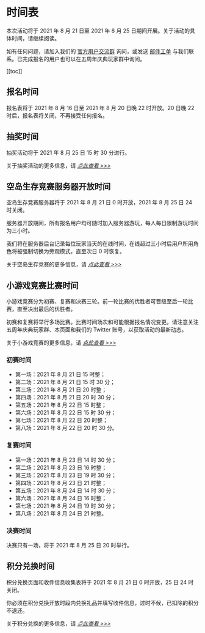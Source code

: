 # 时间表

本次活动将于 2021 年 8 月 21 日至 2021 年 8 月 25 日期间开展。关于活动的具体时间，请继续阅读。

如有任何问题，请加入我们的 [官方用户交流群](/user-group.html) 询问，或发送 [邮件工单](/email.html) 与我们联系。已完成报名的用户也可以在五周年庆典玩家群中询问。

[[toc]]

## 报名时间

报名表将于 2021 年 8 月 16 日至 2021 年 8 月 20 日晚 22 时开放。20 日晚 22 时后，报名表将关闭，不再接受任何报名。

## 抽奖时间

抽奖活动将于 2021 年 8 月 25 日 15 时 30 分进行。

关于抽奖活动的更多信息，请 [_点此查看 >>>_](/5thAnniv/lottery.html)

## 空岛生存竞赛服务器开放时间

空岛生存竞赛服务器将于 2021 年 8 月 21 日 0 时开放，2021 年 8 月 25 日 24 时关闭。

服务器开放期间，所有报名用户均可随时加入服务器游玩，每人每日限制游玩时间为三小时。

我们将在服务器后台记录每位玩家当天的在线时间，在线超过三小时后用户所用角色将被强制切换为旁观模式，直至次日 0 时恢复。

关于空岛生存竞赛的更多信息，请 [_点此查看 >>>_](./skyblock.html)

## 小游戏竞赛比赛时间

小游戏竞赛分为初赛、复赛和决赛三轮。前一轮比赛的优胜者可晋级至后一轮比赛，直至决出最后的优胜者。

初赛和复赛将举行多场比赛。比赛时间场次和可能根据报名情况变更。请注意关注五周年庆典玩家群、本页面和我们的 Twitter 账号，以获取活动的最新动态。

关于小游戏竞赛的更多信息，请 [_点此查看 >>>_](./minigames/)

### 初赛时间

- 第一场：2021 年 8 月 21 日 15 时整；
- 第二场：2021 年 8 月 21 日 15 时 30 分；
- 第三场：2021 年 8 月 21 日 20 时整；
- 第四场：2021 年 8 月 21 日 20 时 30 分；
- 第五场：2021 年 8 月 22 日 15 时整；
- 第六场：2021 年 8 月 22 日 15 时 30 分；
- 第七场：2021 年 8 月 22 日 20 时整；
- 第八场：2021 年 8 月 22 日 20 时 30 分。

### 复赛时间

- 第一场：2021 年 8 月 23 日 14 时 30 分；
- 第二场：2021 年 8 月 23 日 16 时整；
- 第三场：2021 年 8 月 23 日 19 时 30 分；
- 第四场：2021 年 8 月 23 日 21 时整；
- 第五场：2021 年 8 月 24 日 14 时 30 分；
- 第六场：2021 年 8 月 24 日 16 时整；
- 第七场：2021 年 8 月 24 日 19 时 30 分；
- 第八场：2021 年 8 月 24 日 21 时整。

### 决赛时间

决赛只有一场，将于 2021 年 8 月 25 日 20 时举行。

## 积分兑换时间

积分兑换页面和收件信息收集表将于 2021 年 8 月 21 日 0 时开放，25 日 24 时关闭。

你必须在积分兑换开放时段内兑换礼品并填写收件信息，过时不候，已扣除的积分不退还。

关于积分兑换的更多信息，请 [_点此查看 >>>_](./redeem.html)
